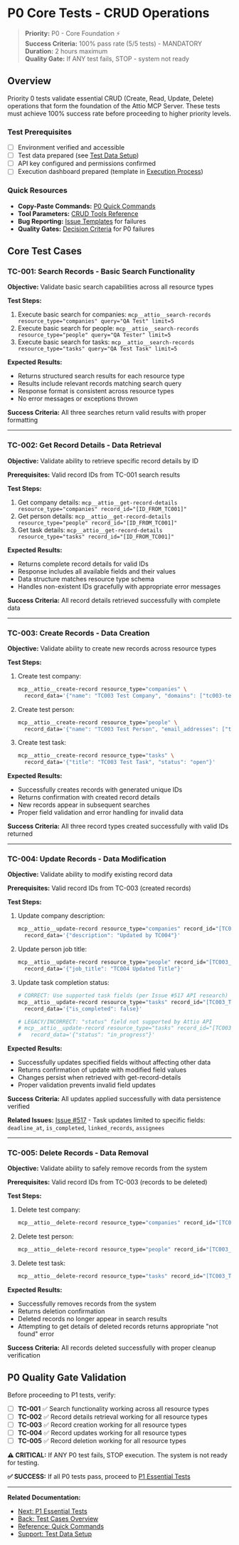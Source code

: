 # P0 Core Tests - CRUD Operations

> **Priority:** P0 - Core Foundation ⚡  
> **Success Criteria:** 100% pass rate (5/5 tests) - MANDATORY  
> **Duration:** 2 hours maximum  
> **Quality Gate:** If ANY test fails, STOP - system not ready

## Overview

Priority 0 tests validate essential CRUD (Create, Read, Update, Delete) operations that form the foundation of the Attio MCP Server. These tests must achieve 100% success rate before proceeding to higher priority levels.

### Test Prerequisites

- [ ] Environment verified and accessible
- [ ] Test data prepared (see [Test Data Setup](../07-reference/test-data-setup.md))
- [ ] API key configured and permissions confirmed
- [ ] Execution dashboard prepared (template in [Execution Process](../03-execution.md))

### Quick Resources
- **Copy-Paste Commands:** [P0 Quick Commands](../07-reference/quick-commands.md#p0-core-test-commands)
- **Tool Parameters:** [CRUD Tools Reference](../07-reference/tool-reference.md)
- **Bug Reporting:** [Issue Templates](../06-bug-reporting.md) for failures
- **Quality Gates:** [Decision Criteria](../05-quality-gates.md) for P0 failures

## Core Test Cases

### TC-001: Search Records - Basic Search Functionality

**Objective:** Validate basic search capabilities across all resource types

**Test Steps:**
1. Execute basic search for companies: `mcp__attio__search-records resource_type="companies" query="QA Test" limit=5`
2. Execute basic search for people: `mcp__attio__search-records resource_type="people" query="QA Tester" limit=5`
3. Execute basic search for tasks: `mcp__attio__search-records resource_type="tasks" query="QA Test Task" limit=5`

**Expected Results:**
- Returns structured search results for each resource type
- Results include relevant records matching search query
- Response format is consistent across resource types
- No error messages or exceptions thrown

**Success Criteria:** All three searches return valid results with proper formatting

---

### TC-002: Get Record Details - Data Retrieval

**Objective:** Validate ability to retrieve specific record details by ID

**Prerequisites:** Valid record IDs from TC-001 search results

**Test Steps:**
1. Get company details: `mcp__attio__get-record-details resource_type="companies" record_id="[ID_FROM_TC001]"`
2. Get person details: `mcp__attio__get-record-details resource_type="people" record_id="[ID_FROM_TC001]"`
3. Get task details: `mcp__attio__get-record-details resource_type="tasks" record_id="[ID_FROM_TC001]"`

**Expected Results:**
- Returns complete record details for valid IDs
- Response includes all available fields and their values
- Data structure matches resource type schema
- Handles non-existent IDs gracefully with appropriate error messages

**Success Criteria:** All record details retrieved successfully with complete data

---

### TC-003: Create Records - Data Creation

**Objective:** Validate ability to create new records across resource types

**Test Steps:**
1. Create test company:
   ```bash
   mcp__attio__create-record resource_type="companies" \
     record_data='{"name": "TC003 Test Company", "domains": ["tc003-test.com"]}'
   ```

2. Create test person:
   ```bash
   mcp__attio__create-record resource_type="people" \
     record_data='{"name": "TC003 Test Person", "email_addresses": ["tc003@test.com"]}'
   ```

3. Create test task:
   ```bash
   mcp__attio__create-record resource_type="tasks" \
     record_data='{"title": "TC003 Test Task", "status": "open"}'
   ```

**Expected Results:**
- Successfully creates records with generated unique IDs
- Returns confirmation with created record details
- New records appear in subsequent searches
- Proper field validation and error handling for invalid data

**Success Criteria:** All three record types created successfully with valid IDs returned

---

### TC-004: Update Records - Data Modification

**Objective:** Validate ability to modify existing record data

**Prerequisites:** Valid record IDs from TC-003 (created records)

**Test Steps:**
1. Update company description:
   ```bash
   mcp__attio__update-record resource_type="companies" record_id="[TC003_COMPANY_ID]" \
     record_data='{"description": "Updated by TC004"}'
   ```

2. Update person job title:
   ```bash
   mcp__attio__update-record resource_type="people" record_id="[TC003_PERSON_ID]" \
     record_data='{"job_title": "TC004 Updated Title"}'
   ```

3. Update task completion status:
   ```bash
   # CORRECT: Use supported task fields (per Issue #517 API research)
   mcp__attio__update-record resource_type="tasks" record_id="[TC003_TASK_ID]" \
     record_data='{"is_completed": false}'
   
   # LEGACY/INCORRECT: "status" field not supported by Attio API
   # mcp__attio__update-record resource_type="tasks" record_id="[TC003_TASK_ID]" \
   #   record_data='{"status": "in_progress"}'
   ```

**Expected Results:**
- Successfully updates specified fields without affecting other data
- Returns confirmation of update with modified field values
- Changes persist when retrieved with get-record-details
- Proper validation prevents invalid field updates

**Success Criteria:** All updates applied successfully with data persistence verified

**Related Issues:** [Issue #517](https://github.com/kesslerio/attio-mcp-server/issues/517) - Task updates limited to specific fields: `deadline_at`, `is_completed`, `linked_records`, `assignees`

---

### TC-005: Delete Records - Data Removal

**Objective:** Validate ability to safely remove records from the system

**Prerequisites:** Valid record IDs from TC-003 (records to be deleted)

**Test Steps:**
1. Delete test company:
   ```bash
   mcp__attio__delete-record resource_type="companies" record_id="[TC003_COMPANY_ID]"
   ```

2. Delete test person:
   ```bash
   mcp__attio__delete-record resource_type="people" record_id="[TC003_PERSON_ID]"
   ```

3. Delete test task:
   ```bash
   mcp__attio__delete-record resource_type="tasks" record_id="[TC003_TASK_ID]"
   ```

**Expected Results:**
- Successfully removes records from the system
- Returns deletion confirmation
- Deleted records no longer appear in search results
- Attempting to get details of deleted records returns appropriate "not found" error

**Success Criteria:** All records deleted successfully with proper cleanup verification

## P0 Quality Gate Validation

Before proceeding to P1 tests, verify:

- [ ] **TC-001** ✅ Search functionality working across all resource types
- [ ] **TC-002** ✅ Record details retrieval working for all resource types  
- [ ] **TC-003** ✅ Record creation working for all resource types
- [ ] **TC-004** ✅ Record updates working for all resource types
- [ ] **TC-005** ✅ Record deletion working for all resource types

**⚠️ CRITICAL:** If ANY P0 test fails, STOP execution. The system is not ready for testing.

**✅ SUCCESS:** If all P0 tests pass, proceed to [P1 Essential Tests](./p1-essential-tests.md)

---

**Related Documentation:**
- [Next: P1 Essential Tests](./p1-essential-tests.md)
- [Back: Test Cases Overview](./index.md)
- [Reference: Quick Commands](../07-reference/quick-commands.md)
- [Support: Test Data Setup](../07-reference/test-data-setup.md)
